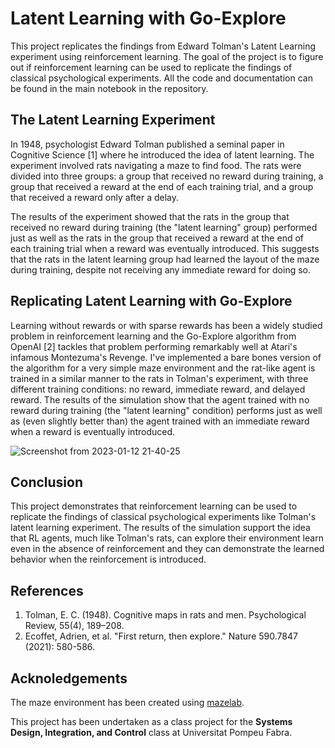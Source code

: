 # Latent Learning with Go-Explore
This project replicates the findings from Edward Tolman's Latent Learning experiment using reinforcement learning. The goal of the project is to figure out if reinforcement learning can be used to replicate the findings of classical psychological experiments. All the code and documentation can be found in the main notebook in the repository. 

## The Latent Learning Experiment
In 1948, psychologist Edward Tolman published a seminal paper in Cognitive Science [1] where he introduced the idea of latent learning. The experiment involved rats navigating a maze to find food. The rats were divided into three groups: a group that received no reward during training, a group that received a reward at the end of each training trial, and a group that received a reward only after a delay.

The results of the experiment showed that the rats in the group that received no reward during training (the "latent learning" group) performed just as well as the rats in the group that received a reward at the end of each training trial when a reward was eventually introduced. This suggests that the rats in the latent learning group had learned the layout of the maze during training, despite not receiving any immediate reward for doing so.

## Replicating Latent Learning with Go-Explore
Learning without rewards or with sparse rewards has been a widely studied problem in reinforcement learning and the Go-Explore algorithm from OpenAI [2] tackles that problem performing remarkably well at Atari's infamous Montezuma's Revenge. I've implemented a bare bones version of the algorithm for a very simple maze environment and the rat-like agent is trained in a similar manner to the rats in Tolman's experiment, with three different training conditions: no reward, immediate reward, and delayed reward. The results of the simulation show that the agent trained with no reward during training (the "latent learning" condition) performs just as well as (even slightly better than) the agent trained with an immediate reward when a reward is eventually introduced.

![Screenshot from 2023-01-12 21-40-25](https://user-images.githubusercontent.com/70520320/212176400-e8249361-e8af-44e0-ad03-9627eea44937.png)

## Conclusion
This project demonstrates that reinforcement learning can be used to replicate the findings of classical psychological experiments like Tolman's latent learning experiment. The results of the simulation support the idea that RL agents, much like Tolman's rats, can explore their environment learn even in the absence of reinforcement and they can demonstrate the learned behavior when the reinforcement is introduced.

## References
1. Tolman, E. C. (1948). Cognitive maps in rats and men. Psychological Review, 55(4), 189–208.
2. Ecoffet, Adrien, et al. "First return, then explore." Nature 590.7847 (2021): 580-586.

## Acknoledgements 
The maze environment has been created using [mazelab](https://github.com/zuoxingdong/mazelab). 

This project has been undertaken as a class project for the **Systems Design, Integration, and Control** class at Universitat Pompeu Fabra. 

